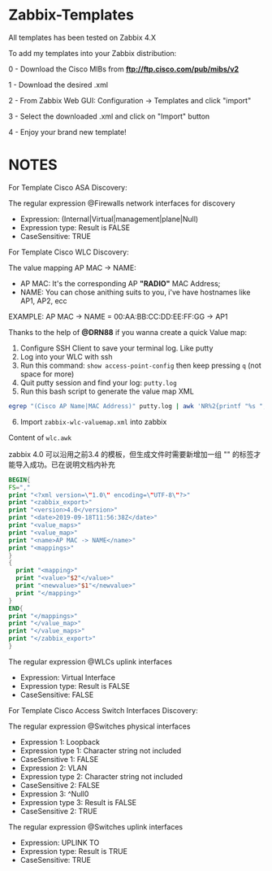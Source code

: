 # Zabbix-Templates

All templates has been tested on Zabbix 4.X

To add my templates into your Zabbix distribution:

0 - Download the Cisco MIBs from **ftp://ftp.cisco.com/pub/mibs/v2**

1 - Download the desired .xml

2 - From Zabbix Web GUI: Configuration -> Templates and click "import"

3 - Select the downloaded .xml and click on "Import" button

4 - Enjoy your brand new template!

# NOTES

For Template Cisco ASA Discovery:

The regular expression @Firewalls network interfaces for discovery
- Expression: (Internal|Virtual|management|plane|Null)
- Expression type: Result is FALSE
- CaseSensitive: TRUE

For Template Cisco WLC Discovery:

The value mapping AP MAC -> NAME:
- AP MAC: It's the corresponding AP <strong>"RADIO"</strong> MAC Address;
- NAME: You can chose anithing suits to you, i've have hostnames like AP1, AP2, ecc

EXAMPLE: AP MAC -> NAME = 00:AA:BB:CC:DD:EE:FF:GG -> AP1

Thanks to the help of <strong>@DRN88</strong> if you wanna create a quick Value map:

1. Configure SSH Client to save your terminal log. Like putty
2. Log into your WLC with ssh
3. Run this command: `show access-point-config` then keep pressing `q` (not space for more)
4. Quit putty session and find your log: `putty.log`
5. Run this bash script to generate the value map XML
```bash
egrep "(Cisco AP Name|MAC Address)" putty.log | awk 'NR%2{printf "%s ",$0;next;}1' | awk '{print $4","toupper($NF)}' | awk -f wlc.awk | xmllint --format - > zabbix-wlc-valuemap.xml
```
6. Import `zabbix-wlc-valuemap.xml` into zabbix

Content of `wlc.awk`

zabbix 4.0 可以沿用之前3.4 的模板，但生成文件时需要新增加一组   "<mappings>" 的标签才能导入成功。已在说明文档内补充

```awk
BEGIN{
FS=","
print "<?xml version=\"1.0\" encoding=\"UTF-8\"?>"
print "<zabbix_export>"
print "<version>4.0</version>"
print "<date>2019-09-18T11:56:38Z</date>"
print "<value_maps>"
print "<value_map>"
print "<name>AP MAC -> NAME</name>"
print "<mappings>"
}
{
  print "<mapping>"
  print "<value>"$2"</value>"
  print "<newvalue>"$1"</newvalue>"
  print "</mapping>"
}
END{
print "</mappings>"
print "</value_map>"
print "</value_maps>"
print "</zabbix_export>"
}
```

The regular expression @WLCs uplink interfaces
- Expression: Virtual Interface
- Expression type: Result is FALSE
- CaseSensitive: FALSE

For Template Cisco Access Switch Interfaces Discovery:

The regular expression @Switches physical interfaces
- Expression 1: Loopback
- Expression type 1: Character string not included
- CaseSensitive 1: FALSE
- Expression 2: VLAN
- Expression type 2: Character string not included
- CaseSensitive 2: FALSE
- Expression 3: ^Null0
- Expression type 3: Result is FALSE
- CaseSensitive 2: TRUE

The regular expression @Switches uplink interfaces
- Expression: UPLINK TO
- Expression type: Result is TRUE
- CaseSensitive: TRUE
